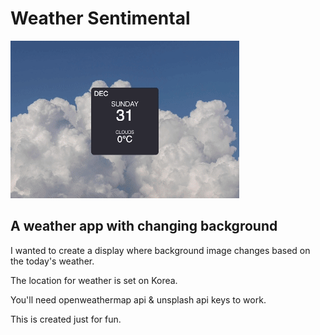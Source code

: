 # Weather Sentimental

<img src='./public/project-preview.gif' alt='Weather Preview' />

## A weather app with changing background

I wanted to create a display where background image changes based on the today's weather.

The location for weather is set on Korea.

You'll need openweathermap api & unsplash api keys to work.

This is created just for fun.
